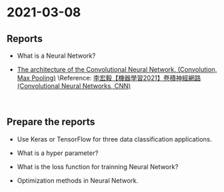 # 2021-03-08
## Reports
* What is a Neural Network?

* [The architecture of the Convolutional Neural Network. (Convolution, Max Pooling)](https://github.com/prjiang/Seminar-in-AI/blob/main/2021-03-08/report/CNN%20architecture(Convolution%2C%20Max%20Pooling).pdf)
\Reference: [李宏毅【機器學習2021】卷積神經網路 (Convolutional Neural Networks, CNN)](https://www.youtube.com/watch?v=OP5HcXJg2Aw)


<br>

## Prepare the reports
* Use Keras or TensorFlow for three data classification applications.

* What is a hyper parameter?

* What is the loss function for trainning Neural Network?

* Optimization methods in Neural Network.

